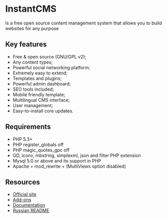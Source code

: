 # InstantCMS

Is a free open source content management system that allows you to build websites for any purpose

## Key features

* Free & open source (GNU/GPL v2);
* Any content types;
* Powerful social networking platform;
* Extremely easy to extend;
* Templates and plugins;
* Powerful admin dashboard;
* SEO tools included;
* Mobile friendly template;
* Multilingual CMS interface;
* User management;
* Easy-to-install core updates.

## Requirements ##
* PHP 5.3+
* PHP register_globals off
* PHP magic_quotes_gpc off
* GD, iconv, mbstring, simplexml, json and filter PHP extension
* Mysql 5.0 or above and its support in PHP
* Apache + mod_rewrite + (MultiViews option disabled)

## Resources

* [Official site](http://www.instantcms.ru/)
* [Add-ons](http://addons.instantcms.ru/)
* [Documentation](http://docs.instantcms.ru/)
* [Russian README](https://github.com/instantsoft/icms2/blob/master/README.RU.md)
